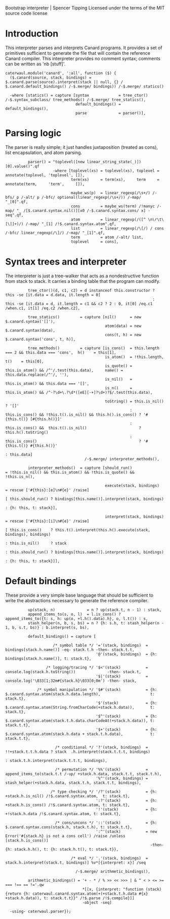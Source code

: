 Bootstrap interpreter | Spencer Tipping
Licensed under the terms of the MIT source code license

# Introduction

This interpreter parses and interprets Canard programs. It provides a set of primitives sufficient to generate the file that will contain the reference Canard compiler. This interpreter
provides no comment syntax; comments can be written as 'nb [stuff]'.

    caterwaul.module('canard', ':all', function ($) {
      ($.canard(source, stack, bindings) = $.canard.parse(source).interpret(stack || null, {} / $.canard.default_bindings() /-$.merge/ bindings)) /-$.merge/ statics()

      -where [statics() = capture [syntax             = tree_ctor() /-$.syntax_subclass/ tree_methods() /-$.merge/ tree_statics(),
                                   default_bindings() = default_bindings(),
                                   parse              = parser()],

# Parsing logic

The parser is really simple; it just handles juxtaposition (treated as cons), list encapsulation, and atom parsing.

              parser() = "toplevel([new linear_string_state(_)])[0].value()".qf
                         -where [toplevel(xs) = toplevel(xs), toplevel = annotate(toplevel, 'toplevel', []),
                                 term(xs)     = term(xs),     term     = annotate(term,     'term',     []),

                                 maybe_ws(p)  = linear_regexp(/\s+/) /-bfs/ p /-alt/ p /-bfc/ optional(linear_regexp(/\s+/)) /-map/ "_[0]".qf,
                                 cons         = maybe_ws(term) /!manyc /-map/ "_ /[$.canard.syntax.nil()][x0 /-$.canard.syntax.cons/ x] -seq".qf,
                                 atom         = linear_regexp(/([^ \n\r\t\[\]]+)/) /-map/ "_[1] /!$.canard.syntax.atom".qf,
                                 list         = linear_regexp(/\[/) / cons /-bfc/ linear_regexp(/\]/) /-map/ "_[1]".qf,
                                 term         = atom /-alt/ list,
                                 toplevel     = cons],

# Syntax trees and interpreter

The interpreter is just a tree-walker that acts as a nondestructive function from stack to stack. It carries a binding table that the program can modify.

              tree_ctor()(d, c1, c2) = d instanceof this.constructor ? this -se [it.data = d.data, it.length = 0]
                                                                     : this -se [it.data = d, it.length = c1 && c2 ? 2 : 0, it[0] /eq.c1 /when.c1, it[1] /eq.c2 /when.c2],

              tree_statics()         = capture [nil()      = new $.canard.syntax('[]'),
                                                atom(data) = new $.canard.syntax(data),
                                                cons(t, h) = new $.canard.syntax('cons', t, h)],

              tree_methods()         = capture [is_cons()  = this.length === 2 && this.data === 'cons',  h()    = this[1],
                                                is_atom()  = !this.length,                               t()    = this[0],
                                                is_quote() = this.is_atom() && /^'/.test(this.data),     name() = this.data.replace(/^'/, ''),
                                                is_nil()   = this.is_atom() && this.data === '[]',
                                                is_n()     = this.is_atom() && /^-?\d+\.?\d*([eE][-+]?\d+)?$/.test(this.data),

                                                toString() = this.is_nil()                                              ? '[]'
                                                           : this.is_cons() && !this.t().is_nil() && this.h().is_cons() ? '#{this.t()} [#{this.h()}]'
                                                           : this.is_cons() &&  this.t().is_nil()                       ? this.h().toString()
                                                           : this.is_cons()                                             ? '#{this.t()} #{this.h()}'
                                                                                                                        : this.data]
                                       /-$.merge/ interpreter_methods(),

              interpreter_methods()  = capture [should_run()               = !this.is_nil() && this.is_atom() && !this.is_quote() && !this.is_n(),

                                                execute(stack, bindings)   = rescue ['#{this}:[e]\n#{e}' /raise]
                                                                           [ this.should_run() ? bindings[this.name()].interpret(stack, bindings)
                                                                                               : {h: this, t: stack}],

                                                interpret(stack, bindings) = rescue ['#{this}:[i]\n#{e}' /raise]
                                                                           [ this.is_cons()    ? this.t().interpret(this.h().execute(stack, bindings), bindings)
                                                                           : this.is_nil()     ? stack
                                                                           : this.should_run() ? bindings[this.name()].interpret(stack, bindings)
                                                                                               : {h: this, t: stack}]],

# Default bindings

These provide a very simple base language that should be sufficient to write the abstractions necessary to generate the reference compiler.

              up(stack, n)              = n ? up(stack.t, n - 1) : stack,
              append_items_to(s, o, l)  = l.is_cons() ? append_items_to({t: s, h: up(o, +l.h().data).h}, o, l.t()) : s,
              stash_helper(n, b, s, bs) = n ? {h: s.h, t: stash_helper(n - 1, b, s.t, bs)} : b.interpret(s, bs),

              default_bindings() = capture [

                         /* symbol table */ '='(stack, bindings)  = bindings[stack.h.name()] -eq- stack.t.h -then- stack.t.t,
                                            '@'(stack, bindings)  = {h: bindings[stack.h.name()], t: stack.t},

                      /* logging/tracing */ '$<'(stack)           = console.log(stack.h.toString())              -then- stack.t,
                                            '$|'(stack)           = console.log('\033[1;32m#{stack.h}\033[0;0m') -then- stack,

                  /* symbol manipulation */ '$#'(stack)           = {h: $.canard.syntax.atom(stack.h.data.length),                      t: stack.t},
                                            '$'(stack)            = {h: $.canard.syntax.atom(String.fromCharCode(+stack.h.data)),       t: stack.t},
                                            '$^'(stack)           = {h: $.canard.syntax.atom(stack.t.h.data.charCodeAt(+stack.h.data)), t: stack.t.t},
                                            '$+'(stack)           = {h: $.canard.syntax.atom(stack.h.data + stack.t.h.data),            t: stack.t.t},

                          /* conditional */ '?'(stack, bindings)  = !!+stack.t.t.h.data ? stack  .h.interpret(stack.t.t.t, bindings)
                                                                                        : stack.t.h.interpret(stack.t.t.t, bindings),

                          /* permutation */ '%%'(stack)           = append_items_to(stack.t.t /-up/ +stack.h.data, stack.t.t, stack.t.h),
                                            '%^'(stack, bindings) = stash_helper(+stack.h.data, stack.t.h, stack.t.t, bindings),

                        /* type checking */ '/?'(stack)           = {h: +stack.h.is_nil() /!$.canard.syntax.atom,  t: stack.t},
                                            ':?'(stack)           = {h: +stack.h.is_cons() /!$.canard.syntax.atom, t: stack.t},
                                            '!'(stack)            = {h: +!stack.h.data /!$.canard.syntax.atom, t: stack.t},

                          /* cons/uncons */ '::'(stack)           = {h: $.canard.syntax.cons(stack.h, stack.t.h), t: stack.t.t},
                                            ':^'(stack)           = new Error('#{stack.h} is not a cons cell') /raise /unless [stack.h.is_cons()]
                                                                    -then- {h: stack.h.h(), t: {h: stack.h.t(), t: stack.t}},

                                 /* eval */ '.'(stack, bindings)  = stack.h.interpret(stack.t, bindings)] %v*[{interpret: x}] /seq

                                   /-$.merge/ arithmetic_bindings(),

              arithmetic_bindings() = '+ - * / % >> << >>> | & ^ < > <= >= === !== == !='.qw
                                      *[[x, {interpret: "function (stack) {return {h: caterwaul.canard.syntax.atom(+(+stack.t.h.data #{x} +stack.h.data)), t: stack.t.t}}" /!$.parse /!$.compile}]]
                                      -object -seq]

      -using- caterwaul.parser});